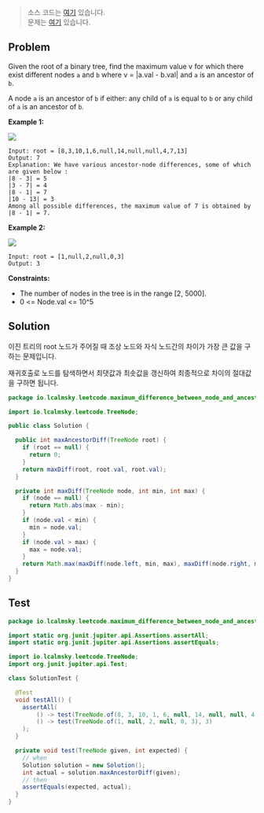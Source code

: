 > 소스 코드는 [여기](https://github.com/lcalmsky/leetcode/blob/master/src/main/java/io/lcalmsky/leetcode/maximum_difference_between_node_and_ancestor/Solution.java) 있습니다.  
> 문제는 [여기](https://leetcode.com/problems/maximum-difference-between-node-and-ancestor/) 있습니다.

## Problem

Given the root of a binary tree, find the maximum value v for which there exist different nodes `a` and `b` where v = |a.val - b.val| and `a` is an ancestor of `b`.

A node `a` is an ancestor of `b` if either: any child of `a` is equal to `b` or any child of `a` is an ancestor of `b`.

**Example 1:**

![](https://assets.leetcode.com/uploads/2020/11/09/tmp-tree.jpg)

```text
Input: root = [8,3,10,1,6,null,14,null,null,4,7,13]
Output: 7
Explanation: We have various ancestor-node differences, some of which are given below :
|8 - 3| = 5
|3 - 7| = 4
|8 - 1| = 7
|10 - 13| = 3
Among all possible differences, the maximum value of 7 is obtained by |8 - 1| = 7.
```
**Example 2:**

![](https://assets.leetcode.com/uploads/2020/11/09/tmp-tree-1.jpg)

```text
Input: root = [1,null,2,null,0,3]
Output: 3
```

**Constraints:**

* The number of nodes in the tree is in the range [2, 5000].
* 0 <= Node.val <= 10^5

## Solution

이진 트리의 root 노드가 주어질 때 조상 노드와 자식 노드간의 차이가 가장 큰 값을 구하는 문제입니다.

재귀호출로 노드를 탐색하면서 최댓값과 최솟값을 갱신하여 최종적으로 차이의 절대값을 구하면 됩니다.

```java
package io.lcalmsky.leetcode.maximum_difference_between_node_and_ancestor;

import io.lcalmsky.leetcode.TreeNode;

public class Solution {

  public int maxAncestorDiff(TreeNode root) {
    if (root == null) {
      return 0;
    }
    return maxDiff(root, root.val, root.val);
  }

  private int maxDiff(TreeNode node, int min, int max) {
    if (node == null) {
      return Math.abs(max - min);
    }
    if (node.val < min) {
      min = node.val;
    }
    if (node.val > max) {
      max = node.val;
    }
    return Math.max(maxDiff(node.left, min, max), maxDiff(node.right, min, max));
  }
}
```

## Test

```java
package io.lcalmsky.leetcode.maximum_difference_between_node_and_ancestor;

import static org.junit.jupiter.api.Assertions.assertAll;
import static org.junit.jupiter.api.Assertions.assertEquals;

import io.lcalmsky.leetcode.TreeNode;
import org.junit.jupiter.api.Test;

class SolutionTest {

  @Test
  void testAll() {
    assertAll(
        () -> test(TreeNode.of(8, 3, 10, 1, 6, null, 14, null, null, 4, 7, 13), 7),
        () -> test(TreeNode.of(1, null, 2, null, 0, 3), 3)
    );
  }

  private void test(TreeNode given, int expected) {
    // when
    Solution solution = new Solution();
    int actual = solution.maxAncestorDiff(given);
    // then
    assertEquals(expected, actual);
  }
}
```